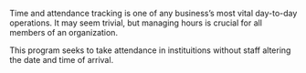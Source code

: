 Time and attendance tracking is one of any business’s most vital day-to-day operations. It may seem trivial, but managing hours is crucial for all members of an organization.

This program seeks to take attendance in instituitions without staff altering the date and time of arrival. 